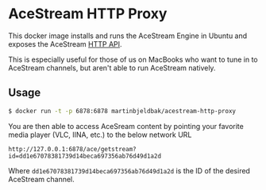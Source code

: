 # AceStream HTTP Proxy

This docker image installs and runs the AceStream Engine in Ubuntu and exposes the AceStream [HTTP API](https://wiki.acestream.media/index.php?title=Engine_HTTP_API#API_methods).

This is especially useful for those of us on MacBooks who want to tune in to AceStream channels, but aren't able to run AceStream natively.

## Usage

```sh
$ docker run -t -p 6878:6878 martinbjeldbak/acestream-http-proxy
```

You are then able to access AceSream content by pointing your favorite media player (VLC, IINA, etc.) to the below network URL

```
http://127.0.0.1:6878/ace/getstream?id=dd1e67078381739d14beca697356ab76d49d1a2d
```

Where `dd1e67078381739d14beca697356ab76d49d1a2d` is the ID of the desired AceStream channel.
